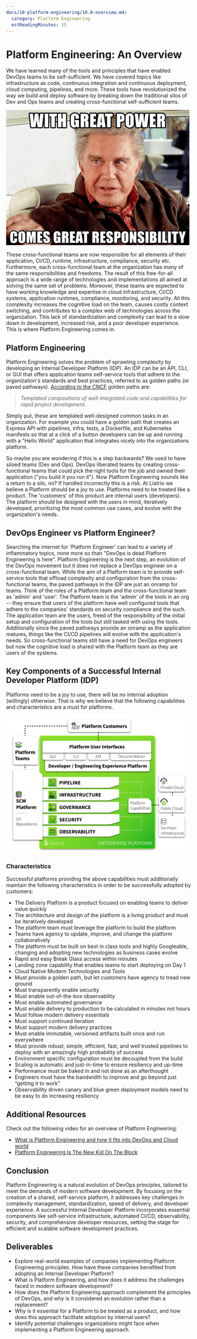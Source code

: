 ```yaml
---
docs/10-platform-engineering/10.0-overview.md:
  category: Platform Engineering
  estReadingMinutes: 15
---
```

# Platform Engineering: An Overview

We have learned many of the tools and principles that have enabled DevOps teams to be self-sufficient. We have covered topics like infrastructure as code, continuous integration and continuous deployment, cloud computing, pipelines, and more. These tools have revolutionized the way we build and deploy software by breaking down the traditional silos of Dev and Ops teams and creating cross-functional self-sufficient teams.

![with great power](./img10/with-great-power.jpg ':class=img-center :alt= with great power')

These cross-functional teams are now responsible for all elements of their application, CI/CD, runtime, infrastructure, compliance, security etc. Furthermore, each cross-functional team at the organization has many of the same responsibilities and freedoms. The result of this free-for-all approach is a wide range of technologies and implementations all aimed at solving the same set of problems. Moreover, these teams are expected to have working knowledge and expertise in cloud infrastructure, CI/CD systems, application runtimes, compliance, monitoring, and security. All this complexity increases the cognitive load on the team, causes costly context switching, and contributes to a complex web of technologies across the organization. This lack of standardization and complexity can lead to a slow down in development, increased risk, and a poor developer experience. This is where Platform Engineering comes in.

## Platform Engineering

Platform Engineering solves the problem of sprawling complexity by developing an Internal Developer Platform (IDP). An IDP can be an API, CLI, or GUI that offers application teams self-service tools that adhere to the organization's standards and best practices, referred to as golden paths (or paved pathways). [According to the CNCF](https://tag-app-delivery.cncf.io/whitepapers/platforms/) golden paths are:

> _Templated compositions of well-integrated code and capabilities for rapid project development._

Simply put, these are templated well-designed common tasks in an organization. For example you could have a golden path that creates an Express API with pipelines, infra, tests, a Dockerfile, and Kubernetes manifests so that at a click of a button developers can be up and running with a "Hello World" application that integrates nicely into the organizations platform.

So maybe you are wondering if this is a step backwards? We used to have siloed teams (Dev and Ops). DevOps liberated teams by creating cross-functional teams that could pick the right tools for the job and owned their application ("you build it you run it"). Now Platform Engineering sounds like a return to a silo, no? If handled incorrectly this is a risk. At Liatrio we believe a Platform should be a joy to use. Platforms need to be treated like a product. The 'customers' of this product are internal users (developers). The platform should be designed with the users in mind, iteratively developed, prioritizing the most common use cases, and evolve with the organization's needs.

## DevOps Engineer vs Platform Engineer?

Searching the internet for 'Platform Engineer' can lead to a variety of inflammatory topics, none more so than "DevOps is dead Platform Engineering is here". Platform Engineering is the next step, an evolution of the DevOps movement but it does not replace a DevOps engineer on a cross-functional team. While the aim of a Platform team is to provide self-service tools that offload complexity and configuration from the cross-functional teams, the paved pathways in the IDP are just an onramp for teams. Think of the roles of a Platform team and the cross-functional team as 'admin' and 'user'. The Platform team is the 'admin' of the tools in an org -- they ensure that users of the platform have well configured tools that adhere to the companies' standards on security compliance and the such. The application team are the users, freed of the responsibility of the initial setup and configuration of the tools but still tasked with using the tools. Additionally since the paved pathways provide an onramp as the application matures, things like the CI/CD pipelines will evolve with the application's needs. So cross-functional teams still have a need for DevOps engineers but now the cognitive load is shared with the Platform team as they are users of the systems.

## Key Components of a Successful Internal Developer Platform (IDP)

Platforms need to be a joy to use, there will be no internal adoption (willingly) otherwise. That is why we believe that the following capabilities and characteristics are a must for platforms.

![Liatrio's Platform](./img10/platform-eng.png ':class img-center :alt platform engineering')

### Characteristics

Successful platforms providing the above capabilities must additionally maintain the following characteristics in order to be successfully adopted by customers:

- The Delivery Platform is a product focused on enabling teams to deliver value quickly
- The architecture and design of the platform is a living product and must be iteratively developed
- The platform team must leverage the platform to build the platform
- Teams have agency to update, improve, and change the platform collaboratively
- The platform must be built on best in class tools and highly Googleable, changing and adopting new technologies as business cases evolve
- Rapid and easy Break Glass access within minutes
- Landing zone capability that enables teams to start deploying on Day 1
- Cloud Native Modern Technologies and Tools
- Must provide a golden path, but let customers have agency to tread new ground
- Must transparently enable security
- Must enable out-of-the-box observability
- Must enable automated governance
- Must enable delivery to production to be calculated in minutes not hours
- Must follow modern delivery essentials
- Must support continued iteration
- Must support modern delivery practices
- Must enable immutable, versioned artifacts built once and run everywhere
- Must provide robust, simple, efficient, fast, and well trusted pipelines to deploy with an amazingly high probability of success
- Environment specific configuration must be decoupled from the build
- Scaling is automatic and just-in-time to ensure resiliency and up-time
- Performance must be baked in and not done as an afterthought
- Engineers must have the bandwidth to improve and go beyond just “getting it to work”
- Observability driven canary and blue green deployment models need to be easy to do increasing resiliency

## Additional Resources

Check out the following video for an overview of Platform Engineering:

- [What is Platform Engineering and how it fits into DevOps and Cloud world](https://www.youtube.com/watch?v=ghzsBm8vOms)
- [Platform Engineering Is The New Kid On The Block](https://www.youtube.com/watch?v=wXyNHngEN-s)

## Conclusion

Platform Engineering is a natural evolution of DevOps principles, tailored to meet the demands of modern software development. By focusing on the creation of a shared, self-service platform, it addresses key challenges in complexity management, standardization, speed of delivery, and developer experience. A successful Internal Developer Platform incorporates essential components like self-service infrastructure, automated CI/CD, observability, security, and comprehensive developer resources, setting the stage for efficient and scalable software development practices.

## Deliverables

- Explore real-world examples of companies implementing Platform Engineering principles. How have these companies benefited from adopting an Internal Developer Platform?
- What is Platform Engineering, and how does it address the challenges faced in modern software development?
- How does the Platform Engineering approach complement the principles of DevOps, and why is it considered an evolution rather than a replacement?
- Why is it essential for a Platform to be treated as a product, and how does this approach facilitate adoption by internal users?
- Identify potential challenges organizations might face when implementing a Platform Engineering approach.
